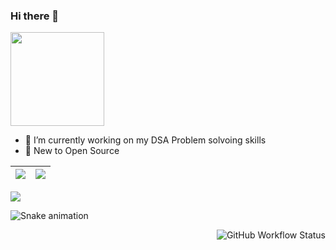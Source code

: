 ### Hi there 👋 
<img  src="https://media.giphy.com/media/ITacRy2zH4vMQ/giphy.gif" width="150">
<!--![Alt Text](https://media.giphy.com/media/ITacRy2zH4vMQ/giphy.gif)-->


- 🔭 I’m currently working on my DSA Problem solvoing skills
- 🌱 New to Open Source
<!--- - 👯 I’m looking to collaborate on ...
- 🤔 I’m looking for help with ...
- 💬 Ask me about ...
- 😄 Pronouns: ...
- ⚡ Fun fact: ....
- 📫 How to reach me: --->
<!-- <h3 align ="center">Find me on</h3>
<br/>
<p align="center">
<br/>
<a href="https://twitter.com/ashwinnair0007">
  <img alt="guilyx | Twitter" width="35px" src="https://image.flaticon.com/icons/svg/2111/2111703.svg" />
</a>
<a href="https://www.linkedin.com/in/ashwin-nair-64ab25159/">
  <img alt="guilyx's LinkdeIN" width="35px" src="https://image.flaticon.com/icons/svg/2111/2111465.svg" />
</a>
<a href="https://www.instagram.com/ashwinn.exe/">
  <img alt="guilyx's Instagram" width="35px" src="https://image.flaticon.com/icons/svg/2111/2111421.svg" />
</a>
</p>

<h3 align ="center">Tech Stack</h3>

<p align="center">
	<img width="5%" style="padding:5px" src="https://img.icons8.com/color/144/000000/java-coffee-cup-logo.png"/>
<!-- 	<img width="10%" style="padding:5px" src="https://img.icons8.com/color/144/000000/python.png"/>
	<img width="10%" style="padding:5px" src="https://img.icons8.com/color/144/000000/javascript.png"/> -->
<!--   <img width="5%" style="padding:5px" src="https://miro.medium.com/max/500/1*ilC2Aqp5sZd1wi0CopD1Hw.png"/>
  <img width="5%" style="padding:5px" src="https://media.giphy.com/media/efmcjFrDm4RQ4j9N5i/giphy.gif"/>
  <img width="5%" style="padding:5px" src="https://media.giphy.com/media/Y4bzv6DYbYzy8jDnoW/giphy.gif"/>
<!--   <img width="10%" style="padding:10px" src="https://upload.wikimedia.org/wikipedia/commons/d/d5/IntelliJ_IDEA_Logo.svg"/>
  <img width="10%" style="padding:10px" src="https://upload.wikimedia.org/wikipedia/commons/9/98/WordPress_blue_logo.svg"/> -->
 
</p>



<!-- ![Top Langs](https://github-readme-stats.vercel.app/api/top-langs/?username=Ashwin-exe) -->

|<img src="https://github-readme-stats.vercel.app/api?username=Ashwin-exe&title_color=DD053B&icon_color=DD053B&text_color=F8F8F8&bg_color=1D252C&show_icons=true"/>|<img src="https://github-readme-streak-stats.herokuapp.com/?user=Ashwin-exe&theme=dark&hide_border=true"/>|
|---|---|
<img src="https://activity-graph.herokuapp.com/graph?username=Ashwin-exe&theme=github" />



![Snake animation](https://raw.githubusercontent.com/Ashwin-exe/Ashwin-exe/output/github-contribution-grid-snake.svg)

<img alt="GitHub Workflow Status" src="https://img.shields.io/github/workflow/status/arnabsen1729/arnabsen1729/Build%20README?style=for-the-badge" align="right">
<!-- TO-DO's
//sorting visualizer
